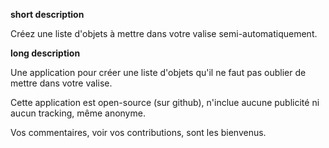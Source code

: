 **short description**

Créez une liste  d'objets à mettre dans votre valise semi-automatiquement.

**long description**

Une application pour créer une liste  d'objets qu'il ne faut pas oublier de mettre dans votre valise.

Cette application est open-source (sur github), n'inclue aucune publicité ni aucun tracking, même anonyme.

Vos commentaires, voir vos contributions, sont les bienvenus.
